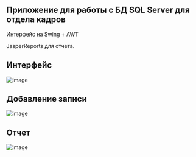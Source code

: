 ## Приложение для работы с БД SQL Server для отдела кадров
Интерфейс на Swing + AWT

JasperReports для отчета.
## Интерфейс
![image](https://github.com/user-attachments/assets/7a70a9f0-34c3-4bcc-b73a-f9efb21b0818)

## Добавление записи
![image](https://github.com/user-attachments/assets/3055c860-d5d4-4e7f-bfed-b6b5e005032e)

## Отчет
![image](https://github.com/user-attachments/assets/fb9c8492-692c-44f0-90be-04b28370093a)


